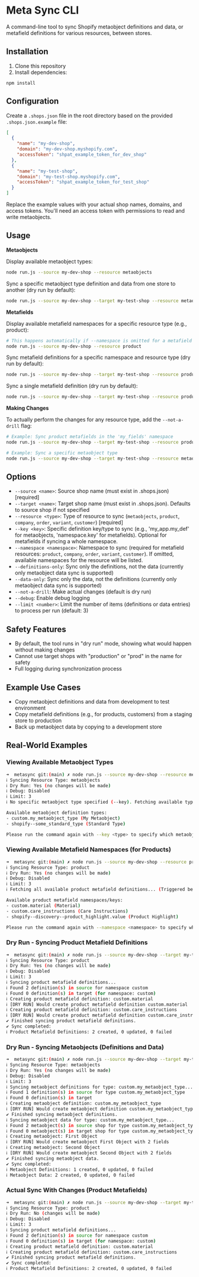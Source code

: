 # Meta Sync CLI

A command-line tool to sync Shopify metaobject definitions and data, or metafield definitions for various resources, between stores.

## Installation

1. Clone this repository
2. Install dependencies:
```
npm install
```

## Configuration

Create a `.shops.json` file in the root directory based on the provided `.shops.json.example` file:

```json
[
  {
    "name": "my-dev-shop",
    "domain": "my-dev-shop.myshopify.com",
    "accessToken": "shpat_example_token_for_dev_shop"
  },
  {
    "name": "my-test-shop",
    "domain": "my-test-shop.myshopify.com",
    "accessToken": "shpat_example_token_for_test_shop"
  }
]
```

Replace the example values with your actual shop names, domains, and access tokens. You'll need an access token with permissions to read and write metaobjects.

## Usage

**Metaobjects**

Display available metaobject types:
```sh
node run.js --source my-dev-shop --resource metaobjects
```

Sync a specific metaobject type definition and data from one store to another (dry run by default):
```sh
node run.js --source my-dev-shop --target my-test-shop --resource metaobjects --key custom.my_metaobject_type
```

**Metafields**

Display available metafield namespaces for a specific resource type (e.g., product):
```sh
# This happens automatically if --namespace is omitted for a metafield resource
node run.js --source my-dev-shop --resource product
```

Sync metafield definitions for a specific namespace and resource type (dry run by default):
```sh
node run.js --source my-dev-shop --target my-test-shop --resource product --namespace my_fields
```

Sync a single metafield definition (dry run by default):
```sh
node run.js --source my-dev-shop --target my-test-shop --resource product --namespace my_fields --key my_fields.material
```

**Making Changes**

To actually perform the changes for any resource type, add the `--not-a-drill` flag:
```sh
# Example: Sync product metafields in the 'my_fields' namespace
node run.js --source my-dev-shop --target my-test-shop --resource product --namespace my_fields --not-a-drill

# Example: Sync a specific metaobject type
node run.js --source my-dev-shop --target my-test-shop --resource metaobjects --key custom.my_metaobject_type --not-a-drill
```

## Options

- `--source <name>`: Source shop name (must exist in .shops.json) [required]
- `--target <name>`: Target shop name (must exist in .shops.json). Defaults to source shop if not specified
- `--resource <type>`: Type of resource to sync (`metaobjects`, `product`, `company`, `order`, `variant`, `customer`) [required]
- `--key <key>`: Specific definition key/type to sync (e.g., 'my_app.my_def' for metaobjects, 'namespace.key' for metafields). Optional for metafields if syncing a whole namespace.
- `--namespace <namespace>`: Namespace to sync (required for metafield resources: `product`, `company`, `order`, `variant`, `customer`). If omitted, available namespaces for the resource will be listed.
- `--definitions-only`: Sync only the definitions, not the data (currently only metaobject data sync is supported)
- `--data-only`: Sync only the data, not the definitions (currently only metaobject data sync is supported)
- `--not-a-drill`: Make actual changes (default is dry run)
- `--debug`: Enable debug logging
- `--limit <number>`: Limit the number of items (definitions or data entries) to process per run (default: 3)

## Safety Features

- By default, the tool runs in "dry run" mode, showing what would happen without making changes
- Cannot use target shops with "production" or "prod" in the name for safety
- Full logging during synchronization process

## Example Use Cases

- Copy metaobject definitions and data from development to test environment
- Copy metafield definitions (e.g., for products, customers) from a staging store to production
- Back up metaobject data by copying to a development store

## Real-World Examples

### Viewing Available Metaobject Types

```sh
➜  metasync git:(main) ✗ node run.js --source my-dev-shop --resource metaobjects
ℹ Syncing Resource Type: metaobjects
ℹ Dry Run: Yes (no changes will be made)
ℹ Debug: Disabled
ℹ Limit: 3
ℹ No specific metaobject type specified (--key). Fetching available types...

Available metaobject definition types:
- custom.my_metaobject_type (My Metaobject)
- shopify--some_standard_type (Standard Type)

Please run the command again with --key <type> to specify which metaobject type to sync.
```

### Viewing Available Metafield Namespaces (for Products)

```sh
➜  metasync git:(main) ✗ node run.js --source my-dev-shop --resource product
ℹ Syncing Resource Type: product
ℹ Dry Run: Yes (no changes will be made)
ℹ Debug: Disabled
ℹ Limit: 3
ℹ Fetching all available product metafield definitions... (Triggered because --namespace was not specified)

Available product metafield namespaces/keys:
- custom.material (Material)
- custom.care_instructions (Care Instructions)
- shopify--discovery--product_highlight.value (Product Highlight)

Please run the command again with --namespace <namespace> to specify which product metafield namespace to sync.
```

### Dry Run - Syncing Product Metafield Definitions

```sh
➜  metasync git:(main) ✗ node run.js --source my-dev-shop --target my-test-shop --resource product --namespace custom
ℹ Syncing Resource Type: product
ℹ Dry Run: Yes (no changes will be made)
ℹ Debug: Disabled
ℹ Limit: 3
ℹ Syncing product metafield definitions...
ℹ Found 2 definition(s) in source for namespace custom
ℹ Found 0 definition(s) in target (for namespace: custom)
ℹ Creating product metafield definition: custom.material
ℹ [DRY RUN] Would create product metafield definition custom.material
ℹ Creating product metafield definition: custom.care_instructions
ℹ [DRY RUN] Would create product metafield definition custom.care_instructions
✔ Finished syncing product metafield definitions.
✔ Sync completed:
ℹ Product Metafield Definitions: 2 created, 0 updated, 0 failed
```

### Dry Run - Syncing Metaobjects (Definitions and Data)

```sh
➜  metasync git:(main) ✗ node run.js --source my-dev-shop --target my-test-shop --resource metaobjects --key custom.my_metaobject_type
ℹ Syncing Resource Type: metaobjects
ℹ Dry Run: Yes (no changes will be made)
ℹ Debug: Disabled
ℹ Limit: 3
ℹ Syncing metaobject definitions for type: custom.my_metaobject_type...
ℹ Found 1 definition(s) in source for type custom.my_metaobject_type
ℹ Found 0 definition(s) in target
ℹ Creating metaobject definition: custom.my_metaobject_type
ℹ [DRY RUN] Would create metaobject definition custom.my_metaobject_type
✔ Finished syncing metaobject definitions.
ℹ Syncing metaobject data for type: custom.my_metaobject_type...
ℹ Found 2 metaobject(s) in source shop for type custom.my_metaobject_type
ℹ Found 0 metaobject(s) in target shop for type custom.my_metaobject_type
ℹ Creating metaobject: First Object
ℹ [DRY RUN] Would create metaobject First Object with 2 fields
ℹ Creating metaobject: Second Object
ℹ [DRY RUN] Would create metaobject Second Object with 2 fields
✔ Finished syncing metaobject data.
✔ Sync completed:
ℹ Metaobject Definitions: 1 created, 0 updated, 0 failed
ℹ Metaobject Data: 2 created, 0 updated, 0 failed
```

### Actual Sync With Changes (Product Metafields)

```sh
➜  metasync git:(main) ✗ node run.js --source my-dev-shop --target my-test-shop --resource product --namespace custom --not-a-drill
ℹ Syncing Resource Type: product
ℹ Dry Run: No (changes will be made)
ℹ Debug: Disabled
ℹ Limit: 3
ℹ Syncing product metafield definitions...
ℹ Found 2 definition(s) in source for namespace custom
ℹ Found 0 definition(s) in target (for namespace: custom)
ℹ Creating product metafield definition: custom.material
ℹ Creating product metafield definition: custom.care_instructions
✔ Finished syncing product metafield definitions.
✔ Sync completed:
ℹ Product Metafield Definitions: 2 created, 0 updated, 0 failed
```
